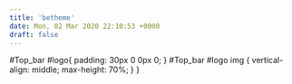 ```yaml
---
title: 'betheme'
date: Mon, 02 Mar 2020 22:10:53 +0000
draft: false
---
```


#Top\_bar #logo{ padding: 30px 0 0px 0; } #Top\_bar #logo img { vertical-align: middle; max-height: 70%; } }